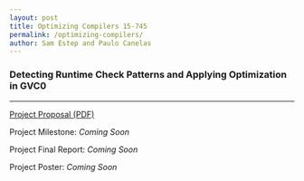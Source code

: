 ```yaml
---
layout: post
title: Optimizing Compilers 15-745
permalink: /optimizing-compilers/
author: Sam Estep and Paulo Canelas
---
```


### Detecting Runtime Check Patterns and Applying Optimization in GVC0

---

[Project Proposal (PDF)](https://pcanelas.com/images/compilers-proposal.pdf)

Project Milestone: *Coming Soon*

Project Final Report: *Coming Soon*

Project Poster: *Coming Soon*
